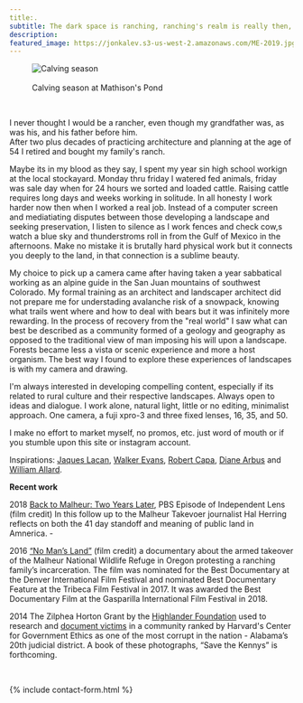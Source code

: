 ```yaml
---
title:. 
subtitle: The dark space is ranching, ranching's realm is really then, definable as where most people are absent -Paul F. Starrs
description:
featured_image: https://jonkalev.s3-us-west-2.amazonaws.com/ME-2019.jpg
---
```


<figure>
<img src="https://jonkalev.s3-us-west-2.amazonaws.com/ME-2019.jpg" alt="Calving season">
  <figcaption> <br>Calving season at Mathison's Pond</figcaption>
  </figure>
<br  />


 I never thought I would be a rancher, even though my grandfather was, as was his, and his father before him.  
After two plus decades of practicing architecture and planning at the age of 54 I retired and bought my family's ranch.  <p>
Maybe its in my blood as they say, I spent my year sin high school workign at the local stockayard. Monday thru friday I watered fed animals, friday was sale day when for 24 hours we sorted and loaded cattle. 
Raising cattle requires long days and weeks working in solitude. In all honesty I work harder now then when I worked a real job. Instead of a computer screen and mediatiating disputes between those developing a landscape and seeking preservation, I listen to silence  as I work fences and check cow,s watch a blue sky and thunderstroms roll in from the Gulf of Mexico in the afternoons.
  Make no mistake it is brutally hard physical work but it connects you deeply to the land, in that connection is a sublime beauty. 
      
      
  My choice to pick up a camera came after having taken a year sabbatical working as an alpine guide in the San Juan mountains of southwest Colorado. My formal training as an architect and landscaper architect did not prepare me for understading avalanche risk of a snowpack, knowing what trails went where and how to deal with bears but it was infinitely more rewarding. In the process of recovery from the "real world" I saw what can best be described as a community formed of a geology and geography as opposed to the traditional view of man imposing his will upon a landscape. Forests became less a vista or scenic experience and more a host organism. The best way I found to explore these experiences of landscapes is with my camera and drawing. 
<p>
  I'm always interested in developing compelling content, especially if its related to rural culture and their respective landscapes. Always open to ideas and dialogue. I work alone, natural light, little or no editing, minimalist approach. One camera, a fuji xpro-3 and three fixed lenses, 16, 35, and 50.
  
  I make no effort to market myself, no promos, etc. just word of mouth or if you stumble upon this site or instagram account.


<p>Inspirations:  <a href="https://en.wikipedia.org/wiki/Jacques_Lacan">Jaques Lacan</a>,  <a href="https://en.wikipedia.org/wiki/Walker_Evans">Walker Evans</a>,  <a href="https://en.wikipedia.org/wiki/Robert_Capa">Robert Capa</a>, <a href="https://en.wikipedia.org/wiki/Diane_Arbus">Diane Arbus</a> and <a href="https://www.williamalbertallard.com/">William Allard</a>. 

  <br  />

<p>
<strong>Recent work</strong>
  <p> 2018 <a href="http://www.pbs.org/independentlens/videos/back-to-malheur-two-years-later/">Back to Malheur: Two Years Later</a>, PBS Episode of Independent Lens (film credit) In this follow up to the Malheur Takevoer journalist Hal Herring reflects on both the 41 day standoff and meaning of public land in Amnerica.
  -
  <p>2016 <a href="https://www.pbs.org/video/no-mans-land-trailer-yuftvd/">“No Man’s Land”</a> (film credit) a documentary about the armed takeover of the Malheur National Wildlife Refuge in Oregon protesting a ranching family’s incarceration. The film was nominated for the Best Documentary at the Denver International Film Festival and nominated Best Documentary Feature at the Tribeca Film Festival in 2017. It was awarded the Best Documentary Film at the Gasparilla International Film Festival in 2018. 
    
<p>2014 The Zilphea Horton Grant by the <a href="https://www.highlandercenter.org">Highlander Foundation</a> used to research and <a href="https://medium.com/@jonbcarroll/leaked-documents-reveal-dothan-police-department-alleged-to-have-planted-drugs-f89109dc196e"> document victims</a> in a community ranked by Harvard's Center for Government Ethics as one of the most corrupt in the nation - Alabama’s 20th judicial district. A book of these photographs, “Save the Kennys” is forthcoming.
<p>

 <p>




  <br  />
<p>

{% include contact-form.html %}

